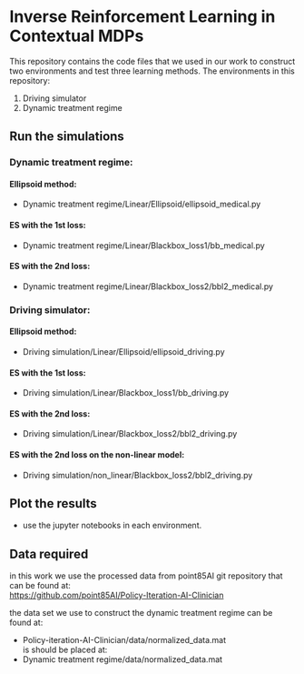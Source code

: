 # Inverse Reinforcement Learning in Contextual MDPs

This repository contains the code files that we used in our work to construct two environments and test three learning methods.
The environments in this repository:
1. Driving simulator
2. Dynamic treatment regime

## Run the simulations
### Dynamic treatment regime:
#### Ellipsoid method:
* Dynamic treatment regime/Linear/Ellipsoid/ellipsoid_medical.py  
#### ES with the 1st loss:
* Dynamic treatment regime/Linear/Blackbox_loss1/bb_medical.py  
#### ES with the 2nd loss:
* Dynamic treatment regime/Linear/Blackbox_loss2/bbl2_medical.py  
### Driving simulator:
#### Ellipsoid method:
* Driving simulation/Linear/Ellipsoid/ellipsoid_driving.py  
#### ES with the 1st loss:
* Driving simulation/Linear/Blackbox_loss1/bb_driving.py  
#### ES with the 2nd loss:
* Driving simulation/Linear/Blackbox_loss2/bbl2_driving.py  
#### ES with the 2nd loss on the non-linear model:
* Driving simulation/non_linear/Blackbox_loss2/bbl2_driving.py

## Plot the results
* use the jupyter notebooks in each environment.  
 
## Data required 
in this work we use the processed data from point85AI git repository that can be found at:  
https://github.com/point85AI/Policy-Iteration-AI-Clinician

the data set we use to construct the dynamic treatment regime can be found at:  
* Policy-iteration-AI-Clinician/data/normalized_data.mat  
is should be placed at:  
* Dynamic treatment regime/data/normalized_data.mat
